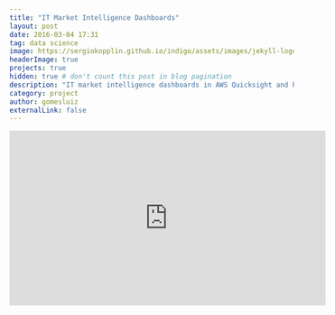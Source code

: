 ```yaml
---
title: "IT Market Intelligence Dashboards"
layout: post
date: 2016-03-04 17:31
tag: data science
image: https://sergiokopplin.github.io/indigo/assets/images/jekyll-logo-light-solid.png
headerImage: true
projects: true
hidden: true # don't count this post in blog pagination
description: "IT market intelligence dashboards in AWS Quicksight and Power BI"
category: project
author: gomesluiz
externalLink: false
---
```


<iframe width="560" height="310" src="https://www.youtube.com/embed/r7XhWUDj-Ts" frameborder="0" allowfullscreen></iframe>
